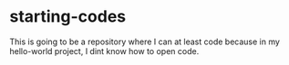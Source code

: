 # starting-codes
This is going to be a repository where I can at least code because in my hello-world project, I dint know how to open code.
